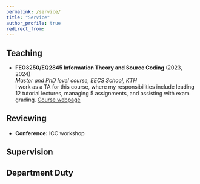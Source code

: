 ```yaml
---
permalink: /service/
title: "Service"
author_profile: true
redirect_from:
---
```


## Teaching
* **FEO3250/EQ2845 Information Theory and Source Coding** (2023, 2024) <br />
*Master and PhD level course, EECS School, KTH* <br />
I work as a TA for this course, where my responsibilities include leading 12 tutorial lectures, managing 5 assignments, and assisting with exam grading. [Course webpage](https://www.kth.se/student/kurser/kurs/EQ2845?l=en)

## Reviewing
* **Conference:** ICC workshop

## Supervision


 
##  Department Duty



